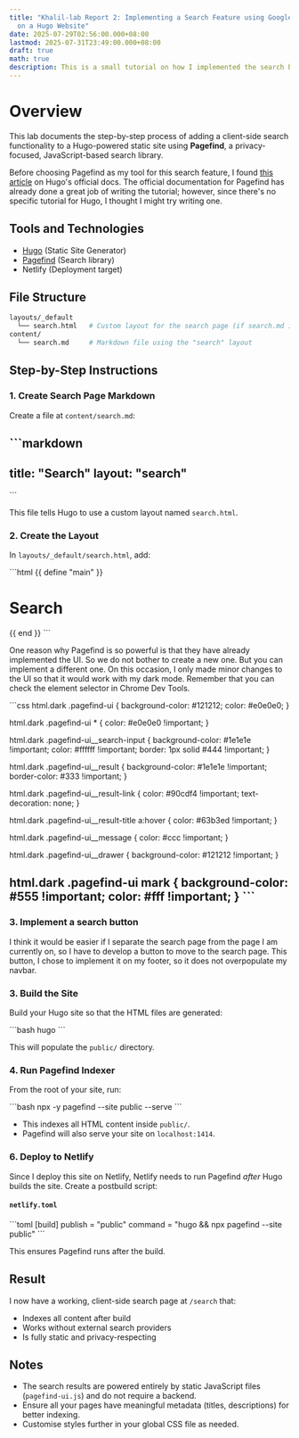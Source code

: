 ```yaml
---
title: "Khalil-lab Report 2: Implementing a Search Feature using Google Search
  on a Hugo Website"
date: 2025-07-29T02:56:00.000+08:00
lastmod: 2025-07-31T23:49:00.000+08:00
draft: true
math: true
description: This is a small tutorial on how I implemented the search button on my this site
---
```

# Overview

This lab documents the step-by-step process of adding a client-side search functionality to a Hugo-powered static site using **Pagefind**, a privacy-focused, JavaScript-based search library.

Before choosing Pagefind as my tool for this search feature, I found [this article](https://gohugo.io/tools/search/) on Hugo's official docs. The official documentation for Pagefind has already done a great job of writing the tutorial; however, since there's no specific tutorial for Hugo, I thought I might try writing one. 


## Tools and Technologies

- [Hugo](https://gohugo.io/) (Static Site Generator)
- [Pagefind](https://pagefind.app/) (Search library)
- Netlify (Deployment target)


## File Structure

```bash
layouts/_default
  └── search.html   # Custom layout for the search page (if search.md in /content)
content/
  └── search.md     # Markdown file using the "search" layout
```


## Step-by-Step Instructions

### 1. Create Search Page Markdown

Create a file at `content/search.md`:

\`\`\`markdown
---
title: "Search"
layout: "search"
---
\`\`\`

This file tells Hugo to use a custom layout named `search.html`.


### 2. Create the Layout

In `layouts/_default/search.html`, add:

\`\`\`html
{{ define "main" }}
  <link href="/pagefind/pagefind-ui.css" rel="stylesheet" />
  <script src="/pagefind/pagefind-ui.js"></script>

  <div class="container py-5">
    <h1>Search</h1>
    <div id="search"></div>
  </div>

  <script>
    window.addEventListener("DOMContentLoaded", () => {
      new PagefindUI({ element: "#search", showSubResults: true });
    });
  </script>
{{ end }}
\`\`\`

One reason why Pagefind is so powerful is that they have already implemented the UI. So we do not bother to create a new one. But you can implement a different one. On this occasion, I only made minor changes to the UI so that it would work with my dark mode. Remember that you can check the element selector in Chrome Dev Tools.

\`\`\`css
  html.dark .pagefind-ui {
    background-color: #121212;
    color: #e0e0e0;
  }

  html.dark .pagefind-ui * {
    color: #e0e0e0 !important;
  }

  html.dark .pagefind-ui__search-input {
    background-color: #1e1e1e !important;
    color: #ffffff !important;
    border: 1px solid #444 !important;
  }

  html.dark .pagefind-ui__result {
    background-color: #1e1e1e !important;
    border-color: #333 !important;
  }

  html.dark .pagefind-ui__result-link {
    color: #90cdf4 !important;
    text-decoration: none;
  }

  html.dark .pagefind-ui__result-title a:hover {
    color: #63b3ed !important;
  }

  html.dark .pagefind-ui__message {
    color: #ccc !important;
  }

  html.dark .pagefind-ui__drawer {
    background-color: #121212 !important;
  }

  html.dark .pagefind-ui mark {
    background-color: #555 !important;
    color: #fff !important;
  }
\`\`\`
---

### 3. Implement a search button

I think it would be easier if I separate the search page from the page I am currently on, so I have to develop a button to move to the search page. This button, I chose to implement it on my footer, so it does not overpopulate my navbar.


### 3. Build the Site

Build your Hugo site so that the HTML files are generated:

\`\`\`bash
hugo
\`\`\`

This will populate the `public/` directory.


### 4.  Run Pagefind Indexer

From the root of your site, run:

\`\`\`bash
npx -y pagefind --site public --serve
\`\`\`

- This indexes all HTML content inside `public/`.
- Pagefind will also serve your site on `localhost:1414`.



### 6. Deploy to Netlify

Since I deploy this site on Netlify, Netlify needs to run Pagefind *after* Hugo builds the site. Create a postbuild script:

#### `netlify.toml`

\`\`\`toml
[build]
  publish = "public"
  command = "hugo && npx pagefind --site public"
\`\`\`

This ensures Pagefind runs after the build.


## Result

I now have a working, client-side search page at `/search` that:

- Indexes all content after build
- Works without external search providers
- Is fully static and privacy-respecting



## Notes

- The search results are powered entirely by static JavaScript files (`pagefind-ui.js`) and do not require a backend.
- Ensure all your pages have meaningful metadata (titles, descriptions) for better indexing.
- Customise styles further in your global CSS file as needed.
